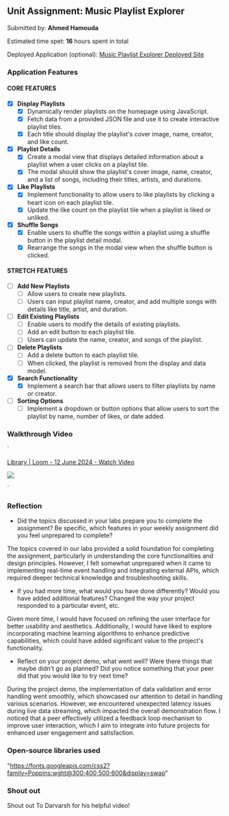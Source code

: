 ## Unit Assignment: Music Playlist Explorer

Submitted by: **Ahmed Hamouda**

Estimated time spet: **16** hours spent in total

Deployed Application (optional): [Music Playlist Explorer Deployed Site](ADD_LINK_HERE)

### Application Features

#### CORE FEATURES

- [X] **Display Playlists**
  - [X] Dynamically render playlists on the homepage using JavaScript.
  - [X] Fetch data from a provided JSON file and use it to create interactive playlist tiles.
  - [X] Each title should display the playlist's cover image, name, creator, and like count.

- [X] **Playlist Details**
  - [X] Create a modal view that displays detailed information about a playlist when a user clicks on a playlist tile.
  - [X] The modal should show the playlist's cover image, name, creator, and a list of songs, including their titles, artists, and durations.

- [X] **Like Playlists**
  - [X] Implement functionality to allow users to like playlists by clicking a heart icon on each playlist tile.
  - [X] Update the like count on the playlist tile when a playlist is liked or unliked.

- [X] **Shuffle Songs**
  - [X] Enable users to shuffle the songs within a playlist using a shuffle button in the playlist detail modal.
  - [X] Rearrange the songs in the modal view when the shuffle button is clicked.

#### STRETCH FEATURES

- [ ] **Add New Playlists**
  - [ ] Allow users to create new playlists.
  - [ ] Users can input playlist name, creator, and add multiple songs with details like title, artist, and duration.

- [ ] **Edit Existing Playlists**
  - [ ] Enable users to modify the details of existing playlists.
  - [ ] Add an edit button to each playlist tile.
  - [ ] Users can update the name, creator, and songs of the playlist.

- [ ] **Delete Playlists**
  - [ ] Add a delete button to each playlist tile.
  - [ ] When clicked, the playlist is removed from the display and data model.

- [X] **Search Functionality**
  - [X] Implement a search bar that allows users to filter playlists by name or creator.

- [ ] **Sorting Options**
  - [ ] Implement a dropdown or button options that allow users to sort the playlist by name, number of likes, or date added.

### Walkthrough Video

`<div>
    <a href="https://www.loom.com/share/c9f3549022de497a9c918912d8daad26">
      <p>Library | Loom - 12 June 2024 - Watch Video</p>
    </a>
    <a href="https://www.loom.com/share/c9f3549022de497a9c918912d8daad26">
      <img style="max-width:300px;" src="https://cdn.loom.com/sessions/thumbnails/c9f3549022de497a9c918912d8daad26-with-play.gif">
    </a>
  </div>`

### Reflection

* Did the topics discussed in your labs prepare you to complete the assignment? Be specific, which features in your weekly assignment did you feel unprepared to complete?

The topics covered in our labs provided a solid foundation for completing the assignment, particularly in understanding the core functionalities and design principles. However, I felt somewhat unprepared when it came to implementing real-time event handling and integrating external APIs, which required deeper technical knowledge and troubleshooting skills.
* If you had more time, what would you have done differently? Would you have added additional features? Changed the way your project responded to a particular event, etc.
  
Given more time, I would have focused on refining the user interface for better usability and aesthetics. Additionally, I would have liked to explore incorporating machine learning algorithms to enhance predictive capabilities, which could have added significant value to the project's functionality.


* Reflect on your project demo, what went well? Were there things that maybe didn't go as planned? Did you notice something that your peer did that you would like to try next time?

During the project demo, the implementation of data validation and error handling went smoothly, which showcased our attention to detail in handling various scenarios. However, we encountered unexpected latency issues during live data streaming, which impacted the overall demonstration flow. I noticed that a peer effectively utilized a feedback loop mechanism to improve user interaction, which I aim to integrate into future projects for enhanced user engagement and satisfaction.


### Open-source libraries used

"https://fonts.googleapis.com/css2?family=Poppins:wght@300;400;500;600&display=swap" 
### Shout out

Shout out To Darvarsh for his helpful video!
